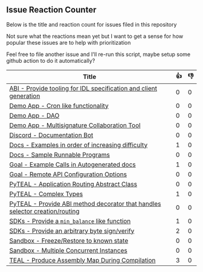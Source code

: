 
Issue Reaction Counter
----------------------

Below is the title and reaction count for issues filed in this repository

Not sure what the reactions mean yet but I want to get a sense for how popular these issues are to help with prioritization

Feel free to file another issue and I'll re-run this script, maybe setup some github action to do it automatically?



| Title | :+1: | :-1: |
| ----- | -- | ---- |
| [ABI - Provide tooling for IDL specification and client generation](https://github.com/algorand-devrel/community/issues/11) | 0 | 0 |
| [Demo App - Cron like functionality](https://github.com/algorand-devrel/community/issues/15) | 0 | 0 |
| [Demo App - DAO](https://github.com/algorand-devrel/community/issues/16) | 0 | 0 |
| [Demo App - Multisignature Collaboration Tool](https://github.com/algorand-devrel/community/issues/14) | 0 | 0 |
| [Discord - Documentation Bot](https://github.com/algorand-devrel/community/issues/13) | 0 | 0 |
| [Docs - Examples in order of increasing difficulty](https://github.com/algorand-devrel/community/issues/5) | 1 | 0 |
| [Docs - Sample Runnable Programs](https://github.com/algorand-devrel/community/issues/6) | 0 | 0 |
| [Goal - Example Calls in Autogenerated docs](https://github.com/algorand-devrel/community/issues/1) | 1 | 0 |
| [Goal - Remote API Configuration Options](https://github.com/algorand-devrel/community/issues/2) | 0 | 0 |
| [PyTEAL - Application Routing Abstract Class](https://github.com/algorand-devrel/community/issues/8) | 0 | 0 |
| [PyTEAL - Complex Types](https://github.com/algorand-devrel/community/issues/7) | 1 | 0 |
| [PyTEAL - Provide ABI method decorator that handles selector creation/routing](https://github.com/algorand-devrel/community/issues/12) | 0 | 0 |
| [SDKs - Provide a `min_balance` like function](https://github.com/algorand-devrel/community/issues/9) | 1 | 0 |
| [SDKs - Provide an arbitrary byte sign/verify](https://github.com/algorand-devrel/community/issues/10) | 2 | 0 |
| [Sandbox - Freeze/Restore to known state](https://github.com/algorand-devrel/community/issues/3) | 0 | 0 |
| [Sandbox - Multiple Concurrent Instances](https://github.com/algorand-devrel/community/issues/4) | 0 | 0 |
| [TEAL - Produce Assembly Map During Compilation](https://github.com/algorand-devrel/community/issues/17) | 3 | 0 |